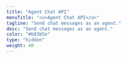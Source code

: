 ```yaml
---
title: "Agent Chat API"
menuTitle: "<u>Agent Chat API</u>"
tagline: "Send chat messages as an agent." 
desc: "Send chat messages as an agent."
color: "#b83b5e"
type: "hidden"
weight: 40
---
```

